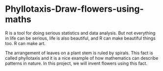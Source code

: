 # Phyllotaxis-Draw-flowers-using-maths
R is a tool for doing serious statistics and data analysis. But not everything in life can be serious, life is also beautiful, and R can make beautiful things too. R can make art.

The arrangement of leaves on a plant stem is ruled by spirals. This fact is called phyllotaxis and it is a nice example of how mathematics can describe patterns in nature. In this project, we will invent flowers using this fact.
